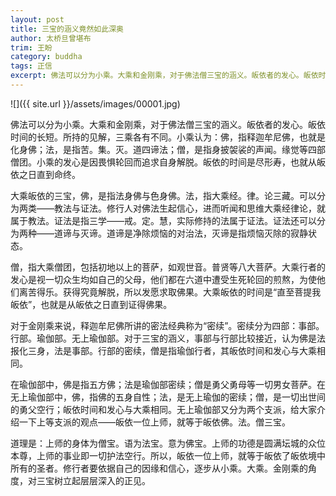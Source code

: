 ```yaml
---
layout: post
title: 三宝的涵义竟然如此深奥
author: 太桥旦曾堪布
trim: 王盼
category: buddha
tags: 正信
excerpt: 佛法可以分为小乘。大乘和金刚乘，对于佛法僧三宝的涵义。皈依者的发心。皈依时间的长短。所持的见解，三乘各有不同。小乘认为：佛，指释迦牟尼佛，也就是化身佛；法，是指苦。集。灭。道四谛法；僧，是指身披袈裟的声闻。缘觉等四部僧团。小乘的发心是因畏惧轮回而追求自身解脱。皈依的时间是尽形寿，也就从皈依之日直到命终。
---
```


![]({{ site.url }}/assets/images/00001.jpg)

佛法可以分为小乘。大乘和金刚乘，对于佛法僧三宝的涵义。皈依者的发心。皈依时间的长短。所持的见解，三乘各有不同。小乘认为：佛，指释迦牟尼佛，也就是化身佛；法，是指苦。集。灭。道四谛法；僧，是指身披袈裟的声闻。缘觉等四部僧团。小乘的发心是因畏惧轮回而追求自身解脱。皈依的时间是尽形寿，也就从皈依之日直到命终。

大乘皈依的三宝，佛，是指法身佛与色身佛。法，指大乘经。律。论三藏。可以分为两类——教法与证法。修行人对佛法生起信心，进而听闻和思维大乘经律论，就属于教法。证法是指三学——戒。定。慧，实际修持的法属于证法。证法还可以分为两种——道谛与灭谛。道谛是净除烦恼的对治法，灭谛是指烦恼灭除的寂静状态。

僧，指大乘僧团，包括初地以上的菩萨，如观世音。普贤等八大菩萨。大乘行者的发心是视一切众生均如自己的父母，他们都在六道中遭受生死轮回的煎熬，为使他们离苦得乐。获得究竟解脱，所以发愿求取佛果。大乘皈依的时间是“直至菩提我皈依”，也就是从皈依之日直到证得佛果。

对于金刚乘来说，释迦牟尼佛所讲的密法经典称为“密续”。密续分为四部：事部。行部。瑜伽部。无上瑜伽部。对于三宝的涵义，事部与行部比较接近，认为佛是法报化三身，法是事部。行部的密续，僧是指瑜伽行者，其皈依时间和发心与大乘相同。

在瑜伽部中，佛是指五方佛；法是瑜伽部密续；僧是勇父勇母等一切男女菩萨。在无上瑜伽部中，佛，指佛的五身自性；法，是无上瑜伽的密续；僧，是一切出世间的勇父空行；皈依时间和发心与大乘相同。无上瑜伽部又分为两个支派，给大家介绍一下上等支派的观点——皈依一位上师，就等于皈依佛。法。僧三宝。

道理是：上师的身体为僧宝。语为法宝。意为佛宝。上师的功德是圆满坛城的众位本尊，上师的事业即一切护法空行。所以，皈依一位上师，就等于皈依了皈依境中所有的圣者。修行者要依据自己的因缘和信心，逐步从小乘。大乘。金刚乘的角度，对三宝树立起层层深入的正见。

